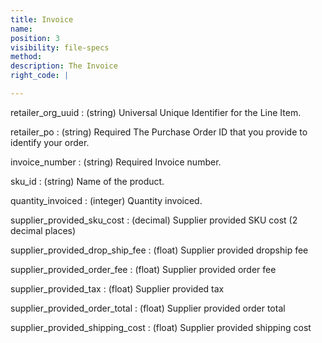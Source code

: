 ```yaml
---
title: Invoice
name:
position: 3
visibility: file-specs
method:
description: The Invoice
right_code: |

---
```

retailer_org_uuid
: (string) Universal Unique Identifier for the Line Item.

retailer_po
: (string) Required The Purchase Order ID that you provide to identify your order.

invoice_number
: (string) Required Invoice number.

sku_id
: (string) Name of the product.

quantity_invoiced
: (integer) Quantity invoiced.

supplier_provided_sku_cost
: (decimal) Supplier provided SKU cost (2 decimal places)

supplier_provided_drop_ship_fee
: (float) Supplier provided dropship fee

supplier_provided_order_fee
: (float) Supplier provided order fee

supplier_provided_tax
: (float) Supplier provided tax

supplier_provided_order_total
: (float) Supplier provided order total

supplier_provided_shipping_cost
: (float) Supplier provided shipping cost